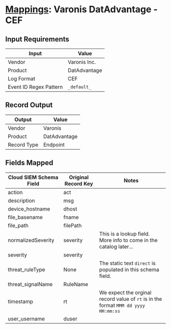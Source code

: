 # [Mappings](README.md): Varonis DatAdvantage - CEF

## Input Requirements

|Input|Value|
|-----|-----|
|Vendor|Varonis Inc.|
|Product|DatAdvantage|
|Log Format|CEF|
|Event ID Regex Pattern|`_default_`|

## Record Output

|Output|Value|
|------|-----|
|Vendor|Varonis|
|Product|DatAdvantage|
|Record Type|Endpoint|

## Fields Mapped

|Cloud SIEM Schema Field|Original Record Key|Notes|
|-----------------------|-------------------|-----|
|action|act||
|description|msg||
|device_hostname|dhost||
|file_basename|fname||
|file_path|filePath||
|normalizedSeverity|severity|This is a lookup field. More info to come in the catalog later...|
|severity|severity||
|threat_ruleType|None|The static text `direct` is populated in this schema field.|
|threat_signalName|RuleName||
|timestamp|rt|We expect the orginal record value of `rt` is in the format `MMM dd yyyy HH:mm:ss`|
|user_username|duser||

